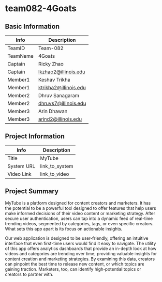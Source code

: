 # team082-4Goats
 
## Basic Information

|   Info      |        Description     |
| ----------- | ---------------------- |
| TeamID      |        Team-082        |
| TeamName    |         4Goats         |
| Captain     |       Ricky Zhao       |
| Captain     |  lkzhao2@illinois.edu  |
| Member1     |      Keshav Trikha     |
| Member1     | ktrikha2@illinois.edu  |
| Member2     |   Dhruv Sanagaram      |
| Member2     |  dhruvs7@illinois.edu  |
| Member3     |      Arin Dhawan       |
| Member3     |   arind2@illinois.edu  |

## Project Information

|   Info      |        Description     |
| ----------- | ---------------------- |
|  Title      |       MyTube     |
| System URL  |      link_to_system    |
| Video Link  |      link_to_video     |

## Project Summary

MyTube is a platform designed for content creators and marketers. It has the potential to be a powerful tool designed to offer features that help users make informed decisions of their video content or marketing strategy. After secure user authentication, users can tap into a dynamic feed of real-time trending videos, segmented by categories, tags, or even specific creators. What sets this app apart is its focus on actionable insights.

Our web application is designed to be user-friendly, offering an intuitive interface that even first-time users would find it easy to navigate. The utility of this app offers analytics dashboards that provide an in-depth look at how videos and categories are trending over time, providing valuable insights for content creation and marketing strategies. By examining this data, creators can pinpoint the best time to release new content, or which topics are gaining traction. Marketers, too, can identify high-potential topics or creators to partner with. 

